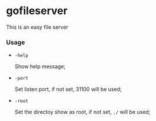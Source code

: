 # gofileserver

This is an easy file server

### Usage

* `-help`

    Show help message;

* `-port`

    Set listen port, if not set, 31100 will be used;

* `-root`

    Set the directoy show as root, if not set, `./` will be used;     